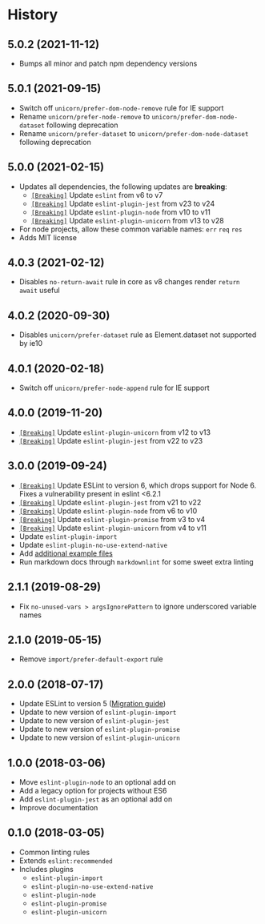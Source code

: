 # History

## 5.0.2 (2021-11-12)

* Bumps all minor and patch npm dependency versions

## 5.0.1 (2021-09-15)

* Switch off `unicorn/prefer-dom-node-remove` rule for IE support
* Rename `unicorn/prefer-node-remove` to `unicorn/prefer-dom-node-dataset` following deprecation
* Rename `unicorn/prefer-dataset` to `unicorn/prefer-dom-node-dataset` following deprecation

## 5.0.0 (2021-02-15)

* Updates all dependencies, the following updates are **breaking**:
  * [`[Breaking]`](https://github.com/eslint/eslint/releases) Update `eslint` from v6 to v7
  * [`[Breaking]`](https://github.com/jest-community/eslint-plugin-jest/releases/tag/v24.0.0) Update `eslint-plugin-jest` from v23 to v24
  * [`[Breaking]`](https://github.com/mysticatea/eslint-plugin-node/releases/tag/v11.1.0) Update `eslint-plugin-node` from v10 to v11
  * [`[Breaking]`](https://github.com/sindresorhus/eslint-plugin-unicorn/releases) Update `eslint-plugin-unicorn` from v13 to v28
* For node projects, allow these common variable names: `err` `req` `res`
* Adds MIT license

## 4.0.3 (2021-02-12)

* Disables `no-return-await` rule in core as v8 changes render `return await` useful

## 4.0.2 (2020-09-30)

* Disables `unicorn/prefer-dataset` rule as Element.dataset not supported by ie10

## 4.0.1 (2020-02-18)

* Switch off `unicorn/prefer-node-append` rule for IE support

## 4.0.0 (2019-11-20)

* [`[Breaking]`](https://github.com/sindresorhus/eslint-plugin-unicorn/releases) Update `eslint-plugin-unicorn` from v12 to v13
* [`[Breaking]`](https://github.com/jest-community/eslint-plugin-jest/releases/tag/v23.0.0) Update `eslint-plugin-jest` from v22 to v23

## 3.0.0 (2019-09-24)

* [`[Breaking]`](https://github.com/eslint/eslint/blob/master/docs/user-guide/migrating-to-6.0.0.md) Update ESLint to version 6, which drops support for Node 6. Fixes a vulnerability present in eslint <6.2.1
* [`[Breaking]`](https://github.com/jest-community/eslint-plugin-jest/releases/tag/v22.0.0) Update `eslint-plugin-jest` from v21 to v22
* [`[Breaking]`](https://github.com/mysticatea/eslint-plugin-node/releases) Update `eslint-plugin-node` from v6 to v10
* [`[Breaking]`](https://github.com/xjamundx/eslint-plugin-promise/blob/master/CHANGELOG.md#400) Update `eslint-plugin-promise` from v3 to v4
* [`[Breaking]`](https://github.com/sindresorhus/eslint-plugin-unicorn/releases) Update `eslint-plugin-unicorn` from v4 to v11
* Update `eslint-plugin-import`
* Update `eslint-plugin-no-use-extend-native`
* Add [additional example files](./examples)
* Run markdown docs through `markdownlint` for some sweet extra linting

## 2.1.1 (2019-08-29)

* Fix `no-unused-vars > argsIgnorePattern` to ignore underscored variable names

## 2.1.0 (2019-05-15)

* Remove `import/prefer-default-export` rule

## 2.0.0 (2018-07-17)

* Update ESLint to version 5 ([Migration guide](https://github.com/eslint/eslint/blob/master/docs/user-guide/migrating-to-5.0.0.md))
* Update to new version of `eslint-plugin-import`
* Update to new version of `eslint-plugin-jest`
* Update to new version of `eslint-plugin-promise`
* Update to new version of `eslint-plugin-unicorn`

## 1.0.0 (2018-03-06)

* Move `eslint-plugin-node` to an optional add on
* Add a legacy option for projects without ES6
* Add `eslint-plugin-jest` as an optional add on
* Improve documentation

## 0.1.0 (2018-03-05)

* Common linting rules
* Extends `eslint:recommended`
* Includes plugins
  * `eslint-plugin-import`
  * `eslint-plugin-no-use-extend-native`
  * `eslint-plugin-node`
  * `eslint-plugin-promise`
  * `eslint-plugin-unicorn`
